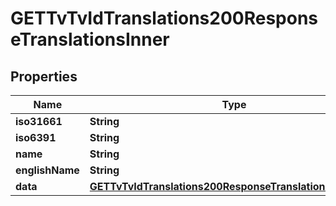 

# GETTvTvIdTranslations200ResponseTranslationsInner


## Properties

| Name | Type | Description | Notes |
|------------ | ------------- | ------------- | -------------|
|**iso31661** | **String** |  |  [optional] |
|**iso6391** | **String** |  |  [optional] |
|**name** | **String** |  |  [optional] |
|**englishName** | **String** |  |  [optional] |
|**data** | [**GETTvTvIdTranslations200ResponseTranslationsInnerData**](GETTvTvIdTranslations200ResponseTranslationsInnerData.md) |  |  [optional] |



